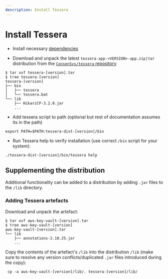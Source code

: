 ```yaml
---
description: Install Tessera
---
```


# Install Tessera

* Install necessary [dependencies](Dependencies.md)

* Download and unpack the latest `tessera-app-<VERSION>-app.zip|tar` distribution from the
    [`ConsenSys/tessera` repository](https://github.com/ConsenSys/tessera/releases/latest)

```shell
$ tar xvf tessera-[version].tar
$ tree tessera-[version]
tessera-[version]
├── bin
│   ├── tessera
│   └── tessera.bat
└── lib
    ├── HikariCP-3.2.0.jar
    ...
```

* Add tessera script to path (optional but rest of documentation assumes its in the path)

```shell
export PATH=$PATH:tessera-dist-[version]/bin
```

* Run Tessera help to verify installation (use correct `/bin` script for your system): 

```shell
./tessera-dist-[version]/bin/tessera help
```

## Supplementing the distribution

Additional functionality can be added to a distribution by adding `.jar` files to the `/lib` directory.

### Adding Tessera artefacts

Download and unpack the artefact:

```shell
$ tar xvf aws-key-vault-[version].tar
$ tree aws-key-vault-[version]
aws-key-vault-[version].tar
└── lib
    ├── annotations-2.10.25.jar
    ...
```

Copy the contents of the artefact's `/lib` into the distribution `/lib` (make sure to resolve any version conflicts/duplicated `.jar` files introduced during the copy):

```shell
 cp -a aws-key-vault-[version]/lib/. tessera-[version]/lib/
```
